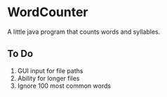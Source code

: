 # WordCounter
A little java program that counts words and syllables.

## To Do
1. GUI input for file paths
2. Ability for longer files
3. Ignore 100 most common words
